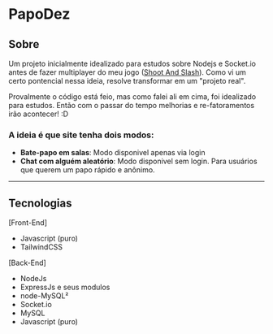 # PapoDez

## Sobre

Um projeto inicialmente idealizado para estudos sobre Nodejs e Socket.io antes de fazer multiplayer do meu jogo (<a href="https://github.com/thalesmariiano/shoot-and-slash">Shoot And Slash</a>).
Como vi um certo pontencial nessa ideia, resolve transformar em um "projeto real".

Provalmente o código está feio, mas como falei ali em cima, foi idealizado para estudos. Então com o passar do tempo melhorias e re-fatoramentos irão acontecer! :D

### A ideia é que site tenha dois modos:
- **Bate-papo em salas**: Modo disponivel apenas via login
- **Chat com alguém aleatório**: Modo disponivel sem login. Para usuários que querem um papo rápido e anônimo.

---

## Tecnologias

[Front-End]
- Javascript (puro)
- TailwindCSS

[Back-End]
- NodeJs
- ExpressJs e seus modulos
- node-MySQL²
- Socket.io
- MySQL
- Javascript (puro)
